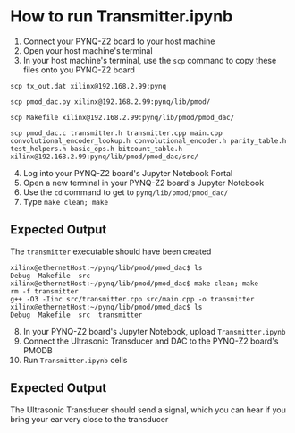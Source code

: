 # How to run Transmitter.ipynb
1. Connect your PYNQ-Z2 board to your host machine
2. Open your host machine's terminal
3. In your host machine's terminal, use the `scp` command to copy these files onto you PYNQ-Z2 board
```
scp tx_out.dat xilinx@192.168.2.99:pynq

scp pmod_dac.py xilinx@192.168.2.99:pynq/lib/pmod/

scp Makefile xilinx@192.168.2.99:pynq/lib/pmod/pmod_dac/

scp pmod_dac.c transmitter.h transmitter.cpp main.cpp convolutional_encoder_lookup.h convolutional_encoder.h parity_table.h test_helpers.h basic_ops.h bitcount_table.h xilinx@192.168.2.99:pynq/lib/pmod/pmod_dac/src/
```
4. Log into your PYNQ-Z2 board's Jupyter Notebook Portal
5. Open a new terminal in your PYNQ-Z2 board's Jupyter Notebook
6. Use the `cd` command to get to `pynq/lib/pmod/pmod_dac/`
7. Type `make clean; make`

## Expected Output
The `transmitter` executable should have been created
```
xilinx@ethernetHost:~/pynq/lib/pmod/pmod_dac$ ls
Debug  Makefile  src
xilinx@ethernetHost:~/pynq/lib/pmod/pmod_dac$ make clean; make
rm -f transmitter
g++ -O3 -Iinc src/transmitter.cpp src/main.cpp -o transmitter
xilinx@ethernetHost:~/pynq/lib/pmod/pmod_dac$ ls
Debug  Makefile  src  transmitter
```

8. In your PYNQ-Z2 board's Jupyter Notebook, upload `Transmitter.ipynb`
9. Connect the Ultrasonic Transducer and DAC to the PYNQ-Z2 board's PMODB
10. Run `Transmitter.ipynb` cells

## Expected Output
The Ultrasonic Transducer should send a signal, which you can hear if you bring your ear very close to the transducer
